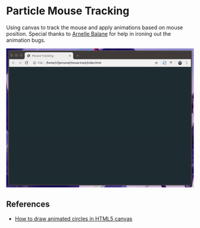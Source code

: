 Particle Mouse Tracking
=======================
Using canvas to track the mouse and apply animations based on mouse position. Special thanks to [Arnelle Balane](@arnellebalane) for help in ironing out the animation bugs.

![preview](preview.gif)

## References
- [How to draw animated circles in HTML5 canvas](https://javascript.tutorials24x7.com/blog/how-to-draw-animated-circles-in-html5-canvas)
